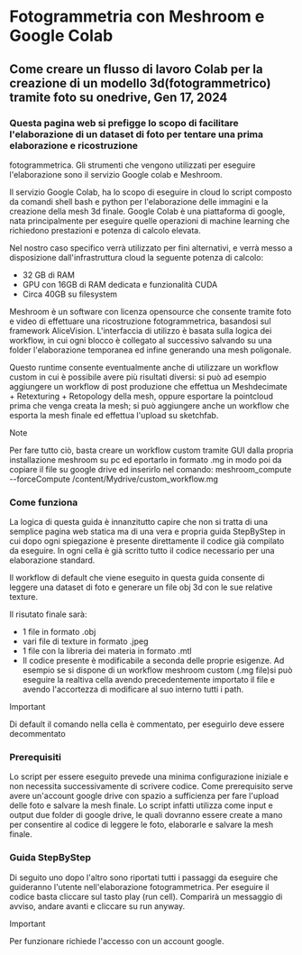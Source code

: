 # Fotogrammetria con Meshroom e Google Colab

## Come creare un flusso di lavoro Colab per la creazione di un modello 3d(fotogrammetrico) tramite foto su onedrive, Gen 17, 2024  

### Questa pagina web si prefigge lo scopo di facilitare l'elaborazione di un dataset di foto per tentare una prima elaborazione e ricostruzione
fotogrammetrica. Gli strumenti che vengono utilizzati per eseguire l'elaborazione sono il servizio Google colab e Meshroom.

Il servizio Google Colab, ha lo scopo di eseguire in cloud lo script composto da comandi shell bash e python per l'elaborazione delle immagini e la creazione della mesh 3d finale. Google Colab è una piattaforma di google, nata principalmente per eseguire quelle operazioni di machine learning che richiedono prestazioni e potenza di calcolo elevata.  
      
Nel nostro caso specifico verrà utilizzato per fini alternativi, e verrà messo a disposizione dall'infrastruttura cloud la seguente potenza di calcolo:
      
  - 32 GB di RAM
  - GPU con 16GB di RAM dedicata e funzionalità CUDA
  - Circa 40GB su filesystem
      
Meshroom è un software con licenza opensource che consente tramite foto e video di effettuare una ricostruzione fotogrammetrica, basandosi sul framework AliceVision. L'interfaccia di utilizzo è basata sulla logica dei workflow, in cui ogni blocco è collegato al successivo salvando su una folder l'elaborazione temporanea ed infine generando una mesh poligonale. 
      
Questo runtime consente eventualmente anche di utilizzare un workflow custom in cui è possibile avere più risultati diversi: si può ad esempio aggiungere un workflow di post produzione che effettua un Meshdecimate + Retexturing + Retopology della mesh, oppure esportare la pointcloud prima che venga creata la mesh; si può aggiungere anche un workflow che esporta la mesh finale ed effettua l'upload su sketchfab.
      
> [!NOTE]
> Per fare tutto ciò, basta creare un workflow custom tramite GUI dalla propria installazione meshroom su pc ed eportarlo in formato .mg in modo poi da
  copiare il file su google drive ed inserirlo nel comando: meshroom_compute --forceCompute /content/Mydrive/custom_workflow.mg
      
### Come funziona
La logica di questa guida è innanzitutto capire che non si tratta di una semplice pagina web statica ma di una vera e propria guida StepByStep in cui dopo ogni spiegazione è presente direttamente il codice già compilato da eseguire. In ogni cella è già scritto tutto il codice necessario per una elaborazione standard. 
      
Il workflow di default che viene eseguito in questa guida consente di leggere una dataset di foto e generare un file obj 3d con le sue relative texture. 

Il risutato finale sarà:
      
  - 1 file in formato .obj
  - vari file di texture in formato .jpeg
  - 1 file con la libreria dei materia in formato .mtl
  - Il codice presente è modificabile a seconda delle proprie esigenze. Ad esempio se si dispone di un workflow meshroom custom (.mg file)si può eseguire la
    realtiva cella avendo precedentemente importato il file e avendo l'accortezza di modificare al suo interno tutti i path.
      
> [!IMPORTANT]
> Di default il comando nella cella è commentato, per eseguirlo deve essere decommentato

### Prerequisiti
Lo script per essere eseguito prevede una minima configurazione iniziale e non necessita successivamente di scrivere codice. Come prerequisito serve avere un'account google drive con spazio a sufficienza per fare l'upload delle foto e salvare la mesh finale. Lo script infatti utilizza come input e output due folder di google drive, le quali dovranno essere create a mano per consentire al codice di leggere le foto, elaborarle e salvare la mesh finale.
      
### Guida StepByStep
Di seguito uno dopo l'altro sono riportati tutti i passaggi da eseguire che guideranno l'utente nell'elaborazione fotogrammetrica.
Per eseguire il codice basta cliccare sul tasto play (run cell). Comparirà un messaggio di avviso, andare avanti e cliccare su run anyway.
      
> [!IMPORTANT]
> Per funzionare richiede l'accesso con un account google.